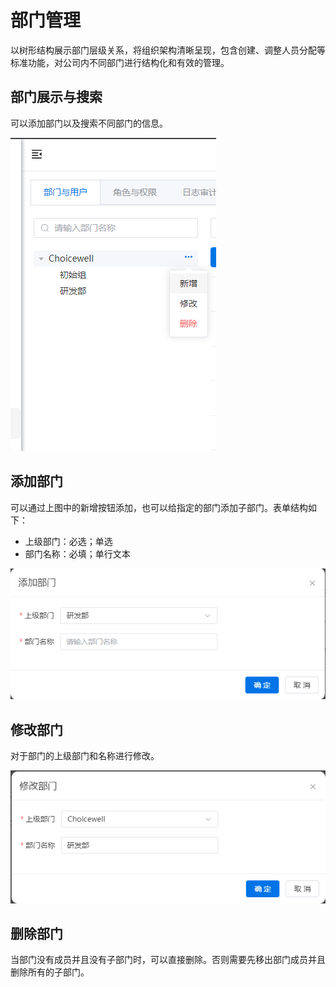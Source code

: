 # 部门管理
以树形结构展示部门层级关系，将组织架构清晰呈现，包含创建、调整人员分配等标准功能，对公司内不同部门进行结构化和有效的管理。

## 部门展示与搜索

可以添加部门以及搜索不同部门的信息。

![image-20240806184916626](../.vuepress/public/static/images/tenant/group_list.png)



## 添加部门
可以通过上图中的新增按钮添加，也可以给指定的部门添加子部门。表单结构如下：
- 上级部门：必选；单选
- 部门名称：必填；单行文本

![img.png](../.vuepress/public/static/images/tenant/group_add.png)



## 修改部门
对于部门的上级部门和名称进行修改。

![img_1.png](../.vuepress/public/static/images/tenant/group_edit.png)



## 删除部门
当部门没有成员并且没有子部门时，可以直接删除。否则需要先移出部门成员并且删除所有的子部门。







